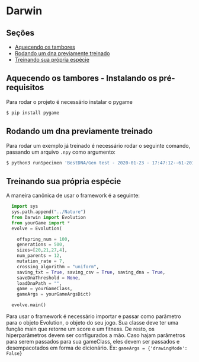 
# Darwin

## Seções

- [Aquecendo os tambores](#getting-started)
- [Rodando um dna previamente treinado](#running-tests)
- [Treinando sua própria espécie](#development)


## Aquecendo os tambores - Instalando os pré-requisitos

Para rodar o projeto é necessário instalar o pygame

``` bash
$ pip install pygame
```

## Rodando um dna previamente treinado

Para rodar um exemplo já treinado é necessário rodar o seguinte comando, passando um arquivo ```.npy``` como argumento:

``` bash
$ python3 runSpecimen 'BestDNA/Gen test - 2020-01-23 - 17:47:12--61-201.0.npy'
```

## Treinando sua própria espécie

A maneira canônica de usar o framework é a seguinte:

``` python
  import sys
  sys.path.append("../Nature")
  from Darwin import Evolution
  from yourGame import *
  evolve = Evolution( 

    offspring_num = 100,
    generations = 500,
    sizes=[20,21,27,4],
    num_parents = 12,
    mutation_rate = 7,
    crossing_algorithm = "uniform",
    saving_txt = True, saving_csv = True, saving_dna = True,
    saveDnaThreshold = None,
    loadDnaPath = "",
    game = yourGameClass,
    gameArgs = yourGameArgsDict) 

  evolve.main()
```

Para usar o framework é necessário importar e passar como
parâmetro para o objeto Evolution, o objeto do seu jogo.
Sua classe deve ter uma função main que retorne um score e um fitness. De
resto, os hiperparâmetros devem ser configurados a mão. Caso hajam
parâmetros para serem passados para sua gameClass, eles
devem ser passados e desempacotados em forma de dicionário. Ex: ```gameArgs = {'drawingMode': False}```
